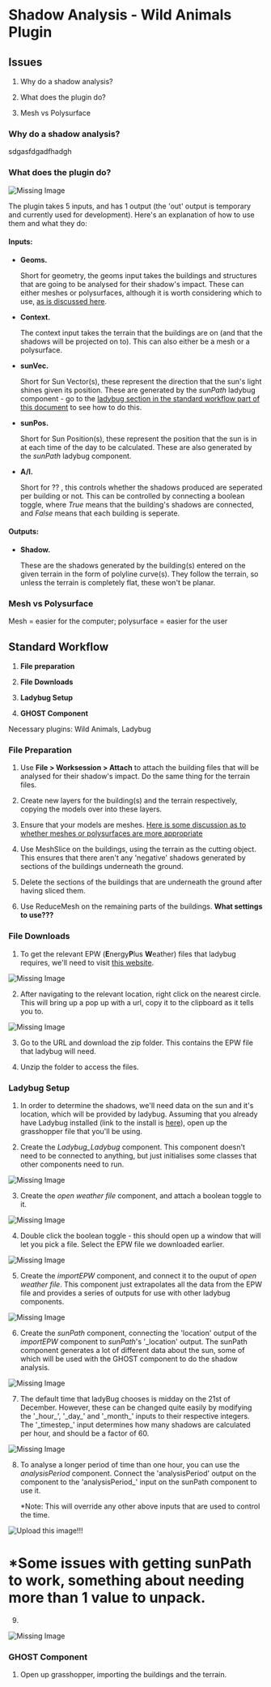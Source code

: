 















































# Shadow Analysis - Wild Animals Plugin

## Issues

1. Why do a shadow analysis?

2. What does the plugin do?

3. Mesh vs Polysurface

### Why do a shadow analysis?

sdgasfdgadfhadgh


### What does the plugin do?

![Missing Image](images/GhostComponent.png)

The plugin takes 5 inputs, and has 1 output (the 'out' output is temporary and currently used for development). Here's an explanation of how to use them and what they do:

#### Inputs:

 - **Geoms.**
 
   Short for geometry, the geoms input takes the buildings and structures that are going to be analysed for their shadow's impact. These can either meshes or polysurfaces, although it is worth considering which to use, [as is discussed here](#meshpoly).

 - **Context.**
 
   The context input takes the terrain that the buildings are on (and that the shadows will be projected on to). This can also either be a mesh or a polysurface.


 - **sunVec.**
 
   Short for Sun Vector(s), these represent the direction that the sun's light shines given its position. These are generated by the *sunPath* ladybug component - go to the [ladybug section in the standard workflow part of this document](#ladybug) to see how to do this.


 - **sunPos.**
 
   Short for Sun Position(s), these represent the position that the sun is in at each time of the day to be calculated. These are also generated by the *sunPath* ladybug component.


 - **A/I.**
 
   Short for ?? , this controls whether the shadows produced are seperated per building or not. This can be controlled by connecting a boolean toggle, where *True* means that the building's shadows are connected, and *False* means that each building is seperate.

#### Outputs:
 
 - **Shadow.**
 
   These are the shadows generated by the building(s) entered on the given terrain in the form of polyline curve(s). They follow the terrain, so unless the terrain is completely flat, these won't be planar.


### <a name="meshpoly">Mesh vs Polysurface</a>

Mesh = easier for the computer; polysurface = easier for the user





## Standard Workflow

1. **File preparation**

2. **File Downloads**

3. **Ladybug Setup**

4. **GHOST Component**

Necessary plugins: Wild Animals, Ladybug


### File Preparation

1. Use **File > Worksession > Attach** to attach the building files that will be analysed for their shadow's impact. Do the same thing for the terrain files.

2. Create new layers for the building(s) and the terrain respectively, copying the models over into these layers.

3. Ensure that your models are meshes. [Here is some discussion as to whether meshes or polysurfaces are more appropriate](#meshpoly)

3. Use MeshSlice on the buildings, using the terrain as the cutting object. This ensures that there aren't any 'negative' shadows generated by sections of the buildings underneath the ground.

4. Delete the sections of the buildings that are underneath the ground after having sliced them.

5. Use ReduceMesh on the remaining parts of the buildings. **What settings to use???**


### File Downloads

1. To get the relevant EPW (**E**nergy**P**lus **W**eather) files that ladybug requires, we'll need to visit [this website](http://www.ladybug.tools/epwmap/).

![Missing Image](images/LadybugMap.png)

2. After navigating to the relevant location, right click on the nearest circle. This will bring up a pop up with a url, copy it to the clipboard as it tells you to.

![Missing Image](images/ladybugpopup.png)

3. Go to the URL and download the zip folder. This contains the EPW file that ladybug will need.

4. Unzip the folder to access the files.


### <a name="ladybug">Ladybug Setup</a> 

1. In order to determine the shadows, we'll need data on the sun and it's location, which will be provided by ladybug. Assuming that you already have Ladybug installed (link to the install is [here](http://www.food4rhino.com/app/ladybug-tools)), open up the grasshopper file that you'll be using.

2. Create the *Ladybug_Ladybug* component. This component doesn't need to be connected to anything, but just initialises some classes that other components need to run.

![Missing Image](images/ladybug_ladybug.png)

3. Create the *open weather file* component, and attach a boolean toggle to it.

![Missing Image](images/openEPW.png)

4. Double click the boolean toggle - this should open up a window that will let you pick a file. Select the EPW file we downloaded earlier.

![Missing Image](images/fileExplorer.png)

5. Create the *importEPW* component, and connect it to the ouput of *open weather file*. This component just extrapolates all the data from the EPW file and provides a series of outputs for use with other ladybug components.

![Missing Image](images/importEPW.png)

6. Create the *sunPath* component, connecting the 'location' output of the *importEPW* component to *sunPath*'s '\_location' output. The sunPath component generates a lot of different data about the sun, some of which will be used with the GHOST component to do the shadow analysis.

![Missing Image](images/sunPath.png)

7. The default time that ladyBug chooses is midday on the 21st of December. However, these can be changed quite easily by modifying the '\_hour_', '\_day_' and '\_month_' inputs to their respective integers. The '\_timestep_' input determines how many shadows are calculated per hour, and should be a factor of 60.

![Missing Image](images/sunPathTime.png)

8. To analyse a longer period of time than one hour, you can use the *analysisPeriod* component. Connect the 'analysisPeriod' output on the component to the 'analysisPeriod_' input on the sunPath component to use it.

   *Note: This will override any other above inputs that are used to control the time.
   
![Upload this image!!!](images/analysisPeriod_connection.png)

# *Some issues with getting sunPath to work, something about needing more than 1 value to unpack.

9. 

![Missing Image](images/analysisPeriod.png)

### GHOST Component

1. Open up grasshopper, importing the buildings and the terrain.









































































